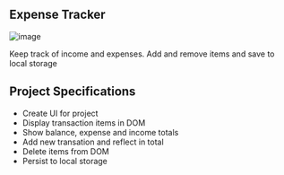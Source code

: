 ## Expense Tracker


![image](https://github.com/Ahmed-Elmoslmany/Kalbonyan-Elmarsos/assets/100316692/d590c012-7c23-4fc5-870f-e1a50635f8a3)

Keep track of income and expenses. Add and remove items and save to local storage

## Project Specifications

- Create UI for project
- Display transaction items in DOM
- Show balance, expense and income totals
- Add new transation and reflect in total
- Delete items from DOM
- Persist to local storage
